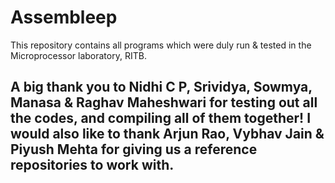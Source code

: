 # Assembleep
This repository contains all programs which were duly run & tested in the Microprocessor laboratory, RITB. 

## A big thank you to Nidhi C P, Srividya, Sowmya, Manasa & Raghav Maheshwari for testing out all the codes, and compiling all of them together! I would also like to thank Arjun Rao, Vybhav Jain & Piyush Mehta for giving us a reference repositories to work with. 
